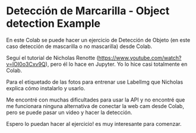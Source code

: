 # Detección de Marcarilla - Object detection Example
En este Colab se puede hacer un ejercicio de Detección de Objeto (en este caso detección de mascarilla o no mascarilla) desde Colab.

Seguí el tutorial de Nicholas Renotte (https://www.youtube.com/watch?v=IOI0o3Cxv9Q), pero él lo hace en Jupyter. Yo lo hice casi totalmente en Colab.

Para el etiquetado de las fotos para entrenar use LabelImg que Nicholas explica cómo instalarlo y usarlo.

Me encontré con muchas dificultades para usar la API y no encontré que me funcionara ninguna alternativa de conectar la web cam desde Colab, pero se puede pasar un video y hacer la detección.

Espero lo puedan hacer al ejercicio! es muy interesante para comenzar.
